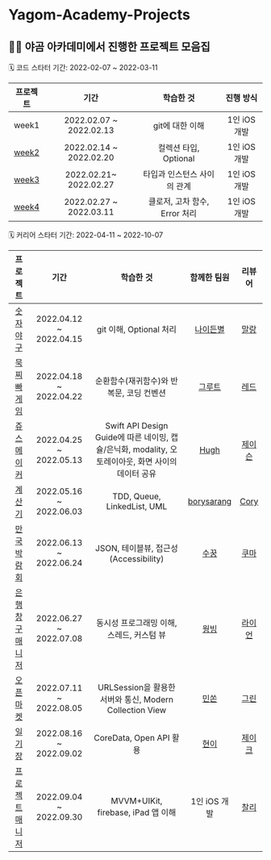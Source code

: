 # Yagom-Academy-Projects

## 👩‍🏫 야곰 아카데미에서 진행한 프로젝트 모음집 

🗓️ 코드 스타터 기간: 2022-02-07 ~ 2022-03-11

| 프로젝트  | 기간 | 학습한 것 | 진행 방식 |
|:-:|:-:|:-:|:-:|
| week1	| 2022.02.07 ~ 2022.02.13	| git에 대한 이해 | 1인 iOS 개발 |
| [week2](https://github.com/yeeton37/swift-starter-week1/tree/3_yeeton) |	2022.02.14 ~ 2022.02.20 |	컬렉션 타입, Optional |	1인 iOS 개발 |
| [week3](https://github.com/yeeton37/swift-starter-week2/tree/3_yeeton) |	2022.02.21~ 2022.02.27 |	타입과 인스턴스 사이의 관계	| 1인 iOS 개발 |
| [week4](https://github.com/yeeton37/swift-starter-week3/tree/3_yeeton)	| 2022.02.27 ~ 2022.03.11	| 클로저, 고차 함수, Error 처리 | 1인 iOS 개발 |

🗓️ 커리어 스타터 기간: 2022-04-11 ~ 2022-10-07

| 프로젝트  | 기간 | 학습한 것 | 함께한 팀원 | 리뷰어 |
|:-:|:-:|:-:|:-:|:-:|
|  [숫자 야구](https://github.com/yeeton37/ios-number-baseball) |	2022.04.12 ~ 2022.04.15 | git 이해, Optional 처리 |	[나이든별](https://github.com/radiantchoi) | [말랑](https://github.com/malrang-malrang) |
|  [묵찌빠 게임](https://github.com/yeeton37/ios-rock-paper-scissors/tree/ic_6_groot) |	2022.04.18 ~ 2022.04.22 |	순환함수(재귀함수)와 반복문, 코딩 컨벤션	|   [그루트](https://github.com/Groot-94) | [레드](https://github.com/cherrishRed) |
|  [쥬스 메이커](https://github.com/Hugh-github/ios-juice-maker/tree/step03)	| 2022.04.25 ~ 2022.05.13	|  Swift API Design Guide에 따른 네이밍, 캡슐/은닉화, modality, 오토레이아웃, 화면 사이의 데이터 공유	| [Hugh](https://github.com/Hugh-github) | [제이슨](https://github.com/ehgud0670)
|  [계산기](https://github.com/yeeton37/ios-calculator-app/tree/step3-yeton)	| 2022.05.16 ~ 2022.06.03	| TDD, Queue, LinkedList, UML	| [borysarang](https://github.com/yusw10) | [Cory](https://github.com/corykim0829) 
|  [만국박람회](https://github.com/yeeton37/ios-exposition-universelle/tree/step3)	| 2022.06.13 ~ 2022.06.24	| JSON, 테이블뷰, 접근성(Accessibility)	| [수꿍](https://github.com/Jeon-Minsu) | [쿠마](https://github.com/leejun6694)
|  [은행 창구 매니저](https://github.com/wongbingg/ios-bank-manager/tree/test-code/step4_wongbing)	| 2022.06.27 ~ 2022.07.08 | 동시성 프로그래밍 이해, 스레드, 커스텀 뷰	| [웡빙](https://github.com/wongbingg) | [라이언](https://github.com/ryan-son)
|  [오픈마켓](https://github.com/minsson/ios-open-market)  | 	2022.07.11 ~ 2022.08.05 |	URLSession을 활용한 서버와 통신, Modern Collection View	| [민쏜](https://github.com/minsson) | [그린](https://github.com/GREENOVER)
|  [일기장](https://github.com/yeeton37/ios-diary/tree/feature/step2-2) |	2022.08.16 ~ 2022.09.02	| CoreData, Open API 활용 | [현이](https://github.com/seohyeon2) | [제이크](https://github.com/jryoun1)
|  [프로젝트 매니저](https://github.com/yagom-academy/ios-project-manager/tree/ic_6_yeton)	| 2022.09.04 ~ 2022.09.30	 | MVVM+UIKit, firebase, iPad 앱 이해	| 1인 iOS 개발 | [찰리](https://github.com/kcharliek) |
